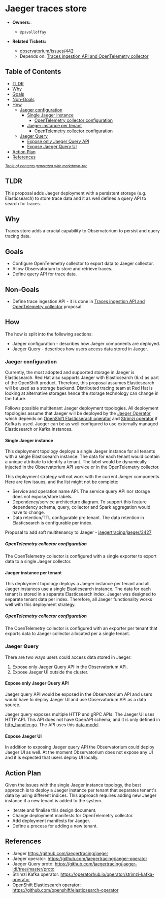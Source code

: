 # Jaeger traces store

* **Owners:**:
    * `@pavolloffay`

* **Related Tickets:**
    * [observatorium/issues/442](https://github.com/observatorium/observatorium/issues/442)
    * Depends on: [Traces ingestion API and OpenTelemetry collector](https://github.com/observatorium/observatorium/pull/443)

## Table of Contents

- [TLDR](#tldr)
- [Why](#why)
- [Goals](#goals)
- [Non-Goals](#non-goals)
- [How](#how)
    * [Jaeger configuration](#jaeger-configuration)
        + [Single Jaeger instance](#single-jaeger-instance)
            - [OpenTelemetry collector configuration](#opentelemetry-collector-configuration)
        + [Jaeger instance per tenant](#jaeger-instance-per-tenant)
            - [OpenTelemetry collector configuration](#opentelemetry-collector-configuration)
    * [Jaeger Query](#jaeger-query)
        + [Expose only Jaeger Query API](#expose-only-jaeger-query-api)
        + [Expose Jaeger Query UI](#expose-jaeger-ui)
- [Action Plan](#action-plan)
- [References](#references)

<small>

<i>

<a href="http://ecotrust-canada.github.io/markdown-toc/">
Table of contents generated with markdown-toc
</a>

</i>

</small>

## TLDR

This proposal adds Jaeger deployment with a persistent storage (e.g. Elasticsearch) to store trace data and it as well defines a query API to search for traces.

## Why

Traces store adds a crucial capability to Observatorium to persist and query tracing data.

## Goals

* Configure OpenTelemetry collector to export data to Jaeger collector.
* Allow Observatorium to store and retrieve traces.
* Define query API for trace data.

## Non-Goals

* Define trace ingestion API - it is done in [Traces ingestion API and OpenTelemetry collector](https://github.com/observatorium/observatorium/pull/443) proposal.

## How

The how is split into the following sections:
* Jaeger configuration - describes how Jaeger components are deployed.
* Jaeger Query - describes how users access data stored in Jaeger.

### Jaeger configuration

Currently, the most adopted and supported storage in Jaeger is Elasticsearch. Red Hat also supports Jaeger with Elasticsearch (6.x) as part of the OpenShift product. Therefore, this proposal assumes Elasticsearch will be used as a storage backend. Distributed tracing team at Red Hat is looking at alternative storages hence the storage technology can change in the future.

Follows possible multitenant Jaeger deployment topologies. All deployment topologies assume that Jaeger will be deployed by the [Jaeger Operator](https://github.com/jaegertracing/jaeger-operator) which depends on [OpenShift Elasticserach operator](https://github.com/openshift/elasticsearch-operator) and [Strimzi operator](https://operatorhub.io/operator/strimzi-kafka-operator) if Kafka is used. Jaeger can be as well configured to use externally managed Elasticsearch or Kafka instances.

#### Single Jaeger instance

This deployment topology deploys a single Jaeger instance for all tenants with a single Elasticsearch instance. The data for each tenant would contain a unique attribute to identify a tenant. The label would be dynamically injected in the Observatorium API service or in the OpenTelemetry collector.

This deployment strategy will not work with the current Jaeger components. Here are few issues, and the list might not be complete:
* Service and operation name API. The service query API nor storage does not expose/store labels.
* Dependency/service architecture diagram. To support this feature dependency schema, query, collector and Spark aggregation would have to change.
* Data retention/TTL configurable pre tenant. The data retention in Elasticsearch is configurable per index.

Proposal to add soft multitenancy to Jaeger - [jaegertracing/jaeger/3427](https://github.com/jaegertracing/jaeger/issues/3427)

##### OpenTelemetry collector configuration

The OpenTelemetry collector is configured with a single exporter to export data to a single Jaeger collector.

#### Jaeger instance per tenant

This deployment topology deploys a Jaeger instance per tenant and all Jaeger instances use a single Elasticsearch instance. The data for each tenant is stored in a separate Elasticsearch index. Jaeger was designed to separate tenant data per index. Therefore, all Jaeger functionality works well with this deployment strategy.

##### OpenTelemetry collector configuration

The OpenTelemetry collector is configured with an exporter per tenant that exports data to Jaeger collector allocated per a single tenant.

### Jaeger Query

There are two ways users could access data stored in Jaeger:
1. Expose only Jaeger Query API in the Observatorium API.
2. Expose Jaeger UI outside the cluster.

#### Expose only Jaeger Query API

Jaeger query API would be exposed in the Observatorium API and users would have to deploy Jaeger UI and use Observatorium API as a data source.

Jaeger query exposes multiple HTTP and gRPC APIs. The Jaeger UI uses HTTP API. This API does not have OpenAPI schema, and it is only defined in [http_handler.go](https://github.com/jaegertracing/jaeger/blob/0dd3e2da0579caed9e24ad2782a1f638ad63214d/cmd/query/app/http_handler.go#L119). The API uses this [data model](https://github.com/jaegertracing/jaeger/blob/9cd7a7ec1aa43b24a8a970eb5b393ca2ffd98a5d/model/json/model.go#L52).

#### Expose Jaeger UI

In addition to exposing Jaeger query API the Observatorium could deploy Jaeger UI as well. At the moment Observatorium does not expose any UI and it is expected that users deploy UI locally.

## Action Plan

Given the issues with the single Jaeger instance topology, the best approach is to deploy a Jaeger instance per tenant that separates tenant's data by using different indices. This approach requires adding new Jaeger instance if a new tenant is added to the system.

* Iterate and finalise this design document.
* Change deployment manifests for OpenTelemetry collector.
* Add deployment manifests for Jaeger.
* Define a process for adding a new tenant.

## References

* Jaeger https://github.com/jaegertracing/jaeger
* Jaeger operator: https://github.com/jaegertracing/jaeger-operator
* Jaeger Query proto: https://github.com/jaegertracing/jaeger-idl/tree/master/proto
* Strimzi Kafka operator: https://operatorhub.io/operator/strimzi-kafka-operator
* OpenShift Elasticsearch operator: https://github.com/openshift/elasticsearch-operator
